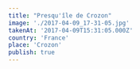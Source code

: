 ```yaml
---
title: "Presqu'île de Crozon"
image: './2017-04-09_17-31-05.jpg'
takenAt: '2017-04-09T15:31:05.000Z'
country: 'France'
place: 'Crozon'
publish: true
---
```

